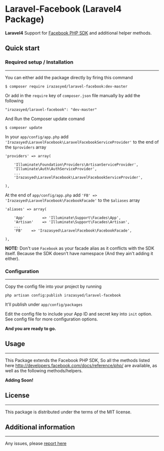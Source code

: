 Laravel-Facebook (Laravel4 Package)
====================================

**Laravel4** Support for [Facebook PHP SDK](https://github.com/facebook/facebook-php-sdk) and additional helper methods.

## Quick start


### Required setup / Installation
---

You can either add the package directly by firing this command
	
	$ composer require irazasyed/laravel-facebook:dev-master
	
Or add in the `require` key of `composer.json` file manually by add the following

    "irazasyed/laravel-facebook": "dev-master"

And Run the Composer update comand

    $ composer update

In your `app/config/app.php` add `'Irazasyed\LaravelFacebook\LaravelFacebookServiceProvider'` to the end of the `$providers` array

```
'providers' => array(

    'Illuminate\Foundation\Providers\ArtisanServiceProvider',
    'Illuminate\Auth\AuthServiceProvider',
    ...
    'Irazasyed\LaravelFacebook\LaravelFacebookServiceProvider',

),
```

At the end of `app/config/app.php` add `'FB' => 'Irazasyed\LaravelFacebook\FacebookFacade'` to the `$aliases` array

```
'aliases' => array(

    'App'        => 'Illuminate\Support\Facades\App',
    'Artisan'    => 'Illuminate\Support\Facades\Artisan',
    ...
    'FB'    => 'Irazasyed\LaravelFacebook\FacebookFacade',

),
```
**NOTE:** Don't use `Facebook` as your facade alias as it conflicts with the SDK itself. Because the SDK doesn't have namespace (And they ain't adding it either).
    
### Configuration
---

Copy the config file into your project by running

```
php artisan config:publish irazasyed/laravel-facebook
```
It'll publish under `app/config/packages`

Edit the config file to include your App ID and secret key into `init` option. See config file for more configuration options.


**And you are ready to go.**

## Usage
---

This Package extends the Facebook PHP SDK, So all the methods listed here http://developers.facebook.com/docs/reference/php/ are available, as well as the following methods/helpers.

**Adding Soon!**

## License
---

This package is distributed under the terms of the MIT license.


## Additional information
---

Any issues, please [report here](https://github.com/irazasyed/laravel-facebook/issues)

